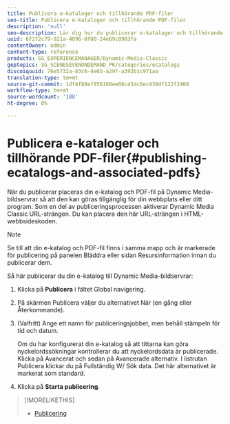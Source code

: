 ```yaml
---
title: Publicera e-kataloger och tillhörande PDF-filer
seo-title: Publicera e-kataloger och tillhörande PDF-filer
description: 'null'
seo-description: Lär dig hur du publicerar e-kataloger och tillhörande PDF-filer.
uuid: 6f2f2c79-921a-4096-8f80-24e69c8983fa
contentOwner: admin
content-type: reference
products: SG_EXPERIENCEMANAGER/Dynamic-Media-Classic
geptopics: SG_SCENESEVENONDEMAND_PK/categories/ecatalogs
discoiquuid: 76e5732a-83c6-4e6b-a29f-a393b1c971aa
translation-type: tm+mt
source-git-commit: 1df4f88ef856160ee06c43dc6ec430df122f2408
workflow-type: tm+mt
source-wordcount: '188'
ht-degree: 0%

---
```



# Publicera e-kataloger och tillhörande PDF-filer{#publishing-ecatalogs-and-associated-pdfs}

När du publicerar placeras din e-katalog och PDF-fil på Dynamic Media-bildservrar så att den kan göras tillgänglig för din webbplats eller ditt program. Som en del av publiceringsprocessen aktiverar Dynamic Media Classic URL-strängen. Du kan placera den här URL-strängen i HTML-webbsideskoden.

>[!NOTE]
>
>Se till att din e-katalog och PDF-fil finns i samma mapp och är markerade för publicering på panelen Bläddra eller sidan Resursinformation innan du publicerar dem.

Så här publicerar du din e-katalog till Dynamic Media-bildservrar:

1. Klicka på **Publicera** i fältet Global navigering.
1. På skärmen Publicera väljer du alternativet När (en gång eller Återkommande).
1. (Valfritt) Ange ett namn för publiceringsjobbet, men behåll stämpeln för tid och datum.

   Om du har konfigurerat din e-katalog så att tittarna kan göra nyckelordssökningar kontrollerar du att nyckelordsdata är publicerade. Klicka på Avancerat och sedan på Avancerade alternativ. I listrutan Publicera klickar du på Fullständig W/ Sök data. Det här alternativet är markerat som standard.

1. Klicka på **Starta publicering**.

>[!MORELIKETHIS]
>
>* [Publicering](publishing-files.md)

